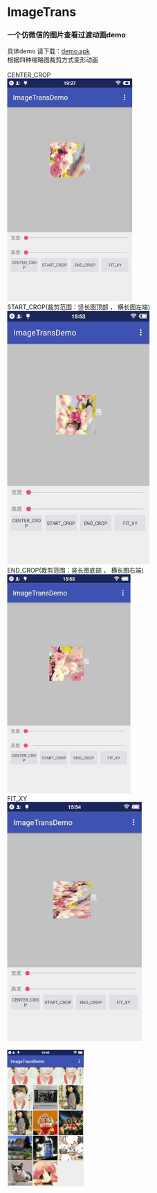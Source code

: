 # ImageTrans
### 一个仿微信的图片查看过渡动画demo </br>
具体demo 请下载：[demo.apk](preview/app-debug.apk)</br>
根据四种缩略图裁剪方式变形动画</br>
</br>
CENTER_CROP</br>
<img src="preview/20180316205529.gif"/></br>
START_CROP(裁剪范围：竖长图顶部 ， 横长图左端)</br>
<img src="preview/20180316210226.gif"/></br>
END_CROP(裁剪范围：竖长图底部 ， 横长图右端)</br>
<img src="preview/20180316210227.gif"/></br>
FIT_XY</br>
<img src="preview/20180316210228.gif"/></br>
</br>
<img src="preview/20180316210224.gif"/>
